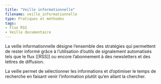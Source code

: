 ```yaml
---
title: "Veille informationnelle"
filename: veille_informationnelle
type: Pratiques et méthodes
tags:
- Flux RSS
- Veille documentaire
---
```


La veille informationnelle désigne l’ensemble des stratégies qui permettent de rester informé grâce à l’utilisation d’outils de signalement automatisés tels que le flux [[RSS]] ou encore l’abonnement à des newsletters et des lettres de diffusion. 

La veille permet de sélectionner les informations et d’optimiser le temps de recherche en faisant venir l’information plutôt qu’en allant la chercher.

